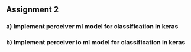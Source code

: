 ## Assignment 2
### a) Implement perceiver ml model for classification in keras
### b) Implement perceiver io ml model for classification in keras

